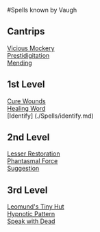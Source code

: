 #Spells known by Vaugh

## Cantrips
[Vicious Mockery](./Spells/vicious_mockery.md)  
[Prestidigitation](./Spells/prestitigitation.md)  
[Mending](./Spells/mending.md)

## 1st Level
[Cure Wounds](./Spells/cure_wounds.md)  
[Healing Word](./Spells/healing_word.md)  
[Identify] (./Spells/identify.md)  

## 2nd Level
[Lesser Restoration](./Spells/lesser_restoration.md)  
[Phantasmal Force](./Spells/phantasmal_force.md)  
[Suggestion](./Spells/suggestion.md)

## 3rd Level
[Leomund's Tiny Hut](./Spells/leomunds_tiny_hut.md)  
[Hypnotic Pattern](./Spells/hypnotic_pattern.md)  
[Speak with Dead](./Spells/speak_with_the_dead.md)
